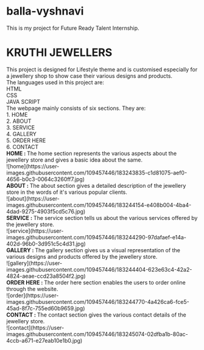 # balla-vyshnavi
This is my project for Future Ready Talent Internship.
<h1>KRUTHI JEWELLERS</h1>
This project is designed for Lifestyle theme and is customised especially for a jewellery shop to show case their various designs and products. <br>
The languages used in this project are: <br>
HTML <br>
CSS <br>
JAVA SCRIPT <br>
The webpage mainly consists of six sections. They are: <br>
1. HOME <br>
2. ABOUT <br>
3. SERVICE <br>
4. GALLERY <br>
5. ORDER HERE <br>
6. CONTACT <br>
<b> HOME : </b> The home section represents the various aspects about the jewellery store and gives a basic idea about the same. <br>
![home](https://user-images.githubusercontent.com/109457446/183243835-c1d81075-aef0-4656-b0c3-0064c3260ff7.jpg) <br>
<b> ABOUT : </b> The about section gives a detailed description of the jewellery store in the words of it's various popular clients. <br>
![about](https://user-images.githubusercontent.com/109457446/183244154-e408b004-4ba4-4dad-9275-4903f5cd5c76.jpg) <br>
<b> SERVICE : </b> The service section tells us about the various services offered by the jewellery store. <br>
![service](https://user-images.githubusercontent.com/109457446/183244290-97dafaef-e14a-402d-96b0-3d951c5c4d31.jpg) <br>
<b> GALLERY : </b> The gallery section gives us a visual representation of the various designs and products offered by the jewellery store. <br>
![gallery](https://user-images.githubusercontent.com/109457446/183244404-623e63c4-42a2-4824-aeae-ccd23a8504f2.jpg) <br>
<b> ORDER HERE : </b> The order here section enables the users to order online through the website. <br>
![order](https://user-images.githubusercontent.com/109457446/183244770-4a426ca6-fce5-45ad-8f7c-755ed60b9659.jpg) <br>
<b> CONTACT : </b> The contact section gives the various contact details of the jewellery store. <br>
![contact](https://user-images.githubusercontent.com/109457446/183245074-02dfba1b-80ac-4ccb-a671-e27eab10e1b0.jpg) <br>
